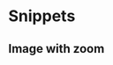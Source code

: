 # Snippets

## Image with zoom

<figure class="align-center">
  <a href="">
    <img src="" alt="">
  </a>
  <figcaption></figcaption>
</figure>
